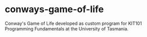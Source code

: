 # conways-game-of-life
Conway's Game of Life developed as custom program for KIT101 Programming Fundamentals at the University of Tasmania.

